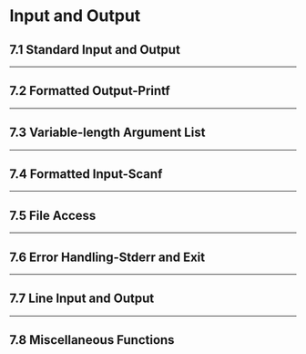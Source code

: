 # Input and Output

## 7.1 Standard Input and Output

***

## 7.2 Formatted Output-Printf

***

## 7.3 Variable-length Argument List

***

## 7.4 Formatted Input-Scanf

***

## 7.5 File Access

***

## 7.6 Error Handling-Stderr and Exit

***

## 7.7 Line Input and Output

***

## 7.8 Miscellaneous Functions

